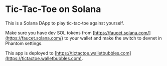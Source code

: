 # Tic-Tac-Toe on Solana

This is a Solana DApp to play tic-tac-toe against yourself.

Make sure you have dev SOL tokens from [https://faucet.solana.com/](https://faucet.solana.com/) to your wallet and make the switch to devnet in Phantom settings.

This app is deployed to [https://tictactoe.walletbubbles.com](https://tictactoe.walletbubbles.com).
